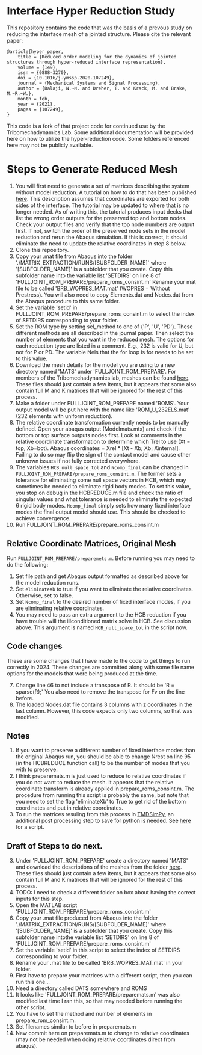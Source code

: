 # Interface Hyper Reduction Study

This repository contains the code that was the basis of a prevous study on reducing the interface mesh of a jointed structure. Please cite the relevant paper: 
```
@article{hyper_paper,
	title = {Reduced order modeling for the dynamics of jointed structures through hyper-reduced interface representation},
	volume = {149},
	issn = {0888-3270},
	doi = {10.1016/j.ymssp.2020.107249},
	journal = {Mechanical Systems and Signal Processing},
	author = {Balaji, N.~N. and Dreher, T. and Krack, M. and Brake, M.~R.~W.},
	month = feb,
	year = {2021},
	pages = {107249},
}
```

This code is a fork of that project code for continued use by the Tribomechadynamics Lab. 
Some additional documentation will be provided here on how to utilize the hyper-reduction code. 
Some folders referenced here may not be publicly available. 


# Steps to Generate Reduced Mesh

1. You will first need to generate a set of matrices describing the system without model reduction. A tutorial on how to do that has been published [here](https://nidish96.github.io/Abaqus4Joints/). This description assumes that coordinates are exported for both sides of the interface. The tutorial may be updated to where that is no longer needed. 
   As of writing this, the tutorial produces input decks that list the wrong order outputs for the preserved top and bottom nodes. 
   Check your output files and verify that the top node numbers are output first. 
   If not, switch the order of the preserved node sets in the model reduction and rerun the Abaqus simulation.
   If this is correct, it should eliminate the need to update the relative coordinates in step 8 below.
2. Clone this repository. 
3. Copy your .mat file from Abaqus into the folder './MATRIX_EXTRACTION/RUNS/[SUBFOLDER_NAME]' where '[SUBFOLDER_NAME]' is a subfolder that you create. Copy this subfolder name into the variable list 'SETDIRS' on line 8 of 'FULLJOINT_ROM_PREPARE/prepare_roms_consint.m' Rename your mat file to be called 'BRB_WOPRES_MAT.mat' (WOPRES = Without Prestress). You will also need to copy Elements.dat and Nodes.dat from the Abaqus procedure to this same folder. 
4. Set the variable 'setid' in FULLJOINT_ROM_PREPARE/prepare_roms_consint.m to select the index of SETDIRS corresponding to your folder. 
5. Set the ROM type by setting sel_method to one of {'P', 'U', 'PD'}. These different methods are all described in the journal paper. Then select the number of elements that you want in the reduced mesh. The options for each reduction type are listed in a comment. E.g., 232 is valid for U, but not for P or PD. The variable Nels that the for loop is for needs to be set to this value. 
6. Download the mesh details for the model you are using to a new directory named 'MATS' under 'FULLJOINT_ROM_PREPARE'. For members of the Tribomechadynamics lab, meshes can be found [here](https://rice.app.box.com/folder/245530630890). These files should just contain a few items, but it appears that some also contain full M and K matrices that will be ignored for the rest of this process. 
7. Make a folder under FULLJOINT_ROM_PREPARE named 'ROMS'. Your output model will be put here with the name like 'ROM_U_232ELS.mat' (232 elements with uniform reduction). 
8. The relative coordinate transformation currently needs to be manually defined. Open your abaqus output (Modelmats.mtx) and check if the bottom or top surface outputs nodes first. Look at comments in the relative coordinate transformation to determine which Trel to use (Xt = top, Xb=bot). Abaqus coordinates = Xrel * [Xt - Xb; Xb; Xinternal]. Failing to do so may flip the sign of the contact model and cause other unknown issues if not fully corrected everywhere.
9. The variables `HCB_null_space_tol` and `Ncomp_final` can be changed in `FULLJOINT_ROM_PREPARE/prepare_roms_consint.m`. 
   The former sets a tolerance for eliminating some null space vectors in HCB, which may sometimes be needed to eliminate rigid body modes.
   To set this value, you stop on debug in the HCBREDUCE.m file and check the ratio of singular values and what tolerance is needed to eliminate
   the expected 6 rigid body modes.
   `Ncomp_final` simply sets how many fixed interface modes the final output model should use. This should be checked to achieve convergence.
8. Run FULLJOINT_ROM_PREPARE/prepare_roms_consint.m

## Relative Coordinate Matrices, Original Mesh

Run `FULLJOINT_ROM_PREPARE/preparemets.m`. Before running you may need to do the following:
1. Set file path and get Abaqus output formatted as described above for the model reduction runs. 
2. Set `eliminateXb` to true if you want to eliminate the relative coordinates. Otherwise, set to false.
3. Set `Ncomp_final` to the desired number of fixed interface modes, if you are eliminating relative coordinates.
4. You may need to pass an extra argument to the HCB reduction if you have trouble will the illconditioned matrix solve in HCB. 
   See discussion above. This argument is named `HCB_null_space_tol` in the script now.


## Code changes

These are some changes that I have made to the code to get things to run correctly in 2024. These changes are committed along with some file name options for the models that were being produced at the time. 

7. Change line 46 to not include a transpose of R. It should be 'R = sparse(R);' You also need to remove the transpose for Fv on the line before. 
8. The loaded Nodes.dat file contains 3 columns with z coordinates in the last column. However, this code expects only two columns, so that was modified.  


## Notes

1. If you want to preserve a different number of fixed interface modes than the original Abaqus run, you should be able to change Nrest on line 95 (in the HCBREDUCE function call) to be the number of modes that you with to preserve.
1. I think preparemats.m is just used to reduce to relative coordinates if you do not want to reduce the mesh. It appears that the relative coordinate transform is already applied in prepare_roms_consint.m. The procedure from running this script is probably the same, but note that you need to set the flag 'eliminateXb' to True to get rid of the bottom coordinates and put in relative coordinates. 
3. To run the matrices resuling from this process in [TMDSimPy](https://github.com/tmd-lab/tmdsimpy), an additional post processing step to save for python is needed. See [here](https://github.com/tmd-lab/microslip-rough-contact/blob/main/EPMC_SIMS/save_matrices_for_py.m) for a script.


## Draft of Steps to do next.


3. Under 'FULLJOINT_ROM_PREPARE' create a directory named 'MATS' and download the descriptions of the meshes from the folder [here](https://rice.app.box.com/folder/245530630890). These files should just contain a few items, but it appears that some also contain full M and K matrices that will be ignored for the rest of this process. 
4. TODO: I need to check a different folder on box about having the correct inputs for this step.
4. Open the MATLAB script 'FULLJOINT_ROM_PREPARE/prepare_roms_consint.m'
5. Copy your .mat file produced from Abaqus into the folder './MATRIX_EXTRACTION/RUNS/[SUBFOLDER_NAME]' where '[SUBFOLDER_NAME]' is a subfolder that you create. Copy this subfolder name intothe variable list 'SETDIRS' on line 8 of 'FULLJOINT_ROM_PREPARE/prepare_roms_consint.m'
6. Set the variable 'setid' in this script to select the index of SETDIRS corresponding to your folder.
7. Rename your .mat file to be called 'BRB_WOPRES_MAT.mat' in your folder. 
8. First have to prepare your matrices with a different script, then you can run this one...
9. Need a directory called DATS somewhere and ROMS
10. It looks like 'FULLJOINT_ROM_PREPARE/preparemats.m' was also modified last time I ran this, so that may needed before running the other script.
11. You have to set the method and number of elements in prepare_rom_consint.m. 
12. Set filenames similar to before in preparemats.m
13. New commit here on preparemats.m to change to relative coordinates (may not be needed when doing relative coordinates direct from abaqus). 
